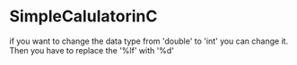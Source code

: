 # SimpleCalulatorinC
if you want to change the data type from 'double' to 'int' you can change it. Then you have to replace the '%lf' with '%d'
